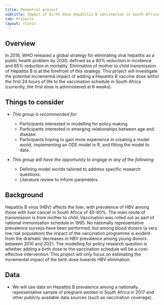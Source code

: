 ```yaml
---
title: Potential project
subtitle: Impact of birth dose hepatitis B vaccination in South Africa
tab: Projects
layout: clinic
---
```


## Overview

In 2016, WHO released a global strategy for eliminating viral hepatitis as a public health problem by 2030, defined as a 90% reduction in incidence and 65% reduction in mortality. Elimination of mother to child transmission of Hepatitis B is at the forefront of this strategy. This project will investigate the potential incremental impact of adding a Hepatitis B vaccine dose within the first 24 hours of life to the vaccination schedule in South Africa (currently, the first dose is administered at 6 weeks).


## Things to consider

- _This group is recommended for:_
    - Participants interested in modelling for policy making.
    - Participants interested in emerging relationships between age and disease.
    - Participants hoping to gain more experience in creating a model world, implementing an ODE model in R, and fitting the model to data.


- _This group will have the opportunity to engage in any of the following:_
    - Defining model worlds tailored to address specific research questions.
    - Literature review to inform parameters. 

## Background

Hepatitis B virus (HBV) affects the liver, with prevalence of HBV among those with liver cancer in South Africa of 40-60%. The main mode of transmission is from mother to child. Vaccination was rolled out as part of national immunisation schedule in 1995. No nationally representative prevalence surveys have been performed, but among blood donors (a very low risk population) the impact of the vaccination programme is evident from the dramatic decreases in HBV prevalence among young donors between 2010 and 2021. The modelling for policy research question is whether adding a birth dose to the vaccination schedule will be a cost-effective intervention. This project will only focus on estimating the incremental impact of the birth dose towards HBV elimination. 

## Data

- We will use data on Hepatitis B prevalence among a nationally representative sample of pregnant women in South Africa in 2017 and other publicly available data sources (such as vaccination coverage).


